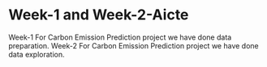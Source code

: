 # Week-1 and Week-2-Aicte
Week-1 For Carbon Emission Prediction project we have done data preparation.
Week-2 For Carbon Emission Prediction project we have done data exploration.
